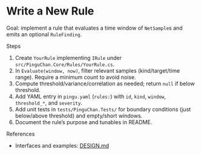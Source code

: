 # Write a New Rule

Goal: implement a rule that evaluates a time window of `NetSample`s and emits an optional `RuleFinding`.

Steps
1) Create `YourRule` implementing `IRule` under `src/PinguChan.Core/Rules/YourRule.cs`.
2) In `Evaluate(window, now)`, filter relevant samples (kind/target/time range). Require a minimum count to avoid noise.
3) Compute threshold/variance/correlation as needed; return `null` if below threshold.
4) Add YAML entry in `pingu.yaml` (`rules:`) with `id`, `kind`, `window`, `threshold_*`, and `severity`.
5) Add unit tests in `tests/PinguChan.Tests/` for boundary conditions (just below/above threshold) and empty/short windows.
6) Document the rule’s purpose and tunables in README.

References
- Interfaces and examples: [DESIGN.md](../../DESIGN.md)
